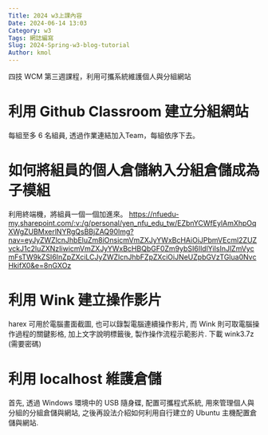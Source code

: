 ```yaml
---
Title: 2024 w3上課內容
Date: 2024-06-14 13:03
Category: w3
Tags: 網誌編寫
Slug: 2024-Spring-w3-blog-tutorial
Author: kmol
---
```


四技 WCM 第三週課程，利用可攜系統維護個人與分組網站

<!-- PELICAN_END_SUMMARY -->

# 利用 Github Classroom 建立分組網站
每組至多 6 名組員, 透過作業連結加入Team，每組依序下去。

# 如何將組員的個人倉儲納入分組倉儲成為子模組
利用終端機，將組員一個一個加進來。
https://nfuedu-my.sharepoint.com/:v:/g/personal/yen_nfu_edu_tw/EZbnYCWfEylAmXhpOqXWgZUBMxerlNYRgQsBBjZAQ90lmg?nav=eyJyZWZlcnJhbEluZm8iOnsicmVmZXJyYWxBcHAiOiJPbmVEcml2ZUZvckJ1c2luZXNzIiwicmVmZXJyYWxBcHBQbGF0Zm9ybSI6IldlYiIsInJlZmVycmFsTW9kZSI6InZpZXciLCJyZWZlcnJhbFZpZXciOiJNeUZpbGVzTGlua0NvcHkifX0&e=8nGXOz

# 利用 Wink 建立操作影片
harex 可用於電腦畫面截圖, 也可以錄製電腦連續操作影片, 而 Wink 則可取電腦操作過程的關鍵影格, 加上文字說明標籤後, 製作操作流程示範影片.
下載 wink3.7z (需要密碼)

# 利用 localhost 維護倉儲
首先, 透過 Windows 環境中的 USB 隨身碟, 配置可攜程式系統, 用來管理個人與分組的分組倉儲與網站, 之後再設法介紹如何利用自行建立的 Ubuntu 主機配置倉儲與網站.